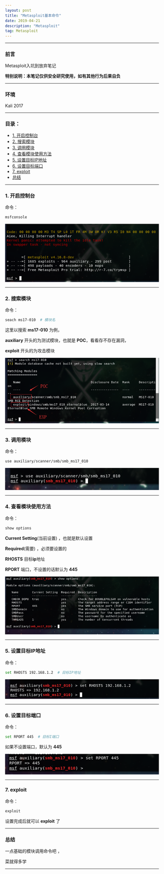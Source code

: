 ```yaml
---
layout: post
title: "Metasploit基本命令"
date: 2019-04-21
description: "Metasploit"
tag: Metasploit
---
```

---

### 前言

Metasploit入坑到放弃笔记 <br>

**特别说明：本笔记仅供安全研究使用，如有其他行为后果自负** 

------


### 环境

Kali 2017

-----


### 目录：

* <a href="#one" target="_self">1. 开启控制台</a>
* <a href="#a1" target="_self">2. 搜索模块</a>
* <a href="#a2" target="_self">3. 调用模块</a>
* <a href="#a3" target="_self">4. 查看模块使用方法</a>
* <a href="#a4" target="_self">5. 设置目标IP地址</a>
* <a href="#a5" target="_self">6. 设置目标端口</a>
* <a href="#a6" target="_self">7. exploit</a>
* <a href="#zj" target="_self">总结</a>


-------


### <span id = "one">1. 开启控制台</span>

命令：
```bash
msfconsole
```

![images](/images/2019-04-21/msf01.png) 

-----


### <span id = "a1">2. 搜索模块</span>

命令：
```bash
seach ms17-010  # 模块名
```

这里以搜索 **ms17-010** 为例，<br>

**auxiliary** 开头的为测试模块，也就是 **POC**，看看存不存在漏洞，<br>

**exploit** 开头的为攻击模块

![images](/images/2019-04-21/msf02.png) 

-------


### <span id = "a2">3. 调用模块</span>

命令：
```bash
use auxiliary/scanner/smb/smb_ms17_010
```

![images](/images/2019-04-21/msf03.png) 


-----


### <span id = "a3">4. 查看模块使用方法</span>

命令：
```bash
show options
```

**Current Setting**(当前设置) ，也就是默认设置 <br>

**Required**(需要) ，必须要设置的 <br>

**RHOSTS** 目标**ip**地址 <br>

**RPORT** 端口，不设置的话默认为 **445** <br>

![images](/images/2019-04-21/msf04.png) 

--------


### <span id = "a4">5. 设置目标IP地址</span>

命令：
```bash
set RHOSTS 192.168.1.2  # 目标IP地址
```

![images](/images/2019-04-21/msf05.png)

---------


### <span id = "a5">6. 设置目标端口</span>

命令：
```bash
set RPORT 445  # 目标I端口
```

如果不设置端口，默认为 **445** <br>

![images](/images/2019-04-21/msf06.png)

---------


### <span id = "a6">7. exploit</span>

命令：
```bash
exploit
```

设置完成后就可以 **exploit** 了

---------


### <span id = "zj">总结</span>

一点基础的模块调用命令吧 ，<br>

菜就得多学<br>

--------
